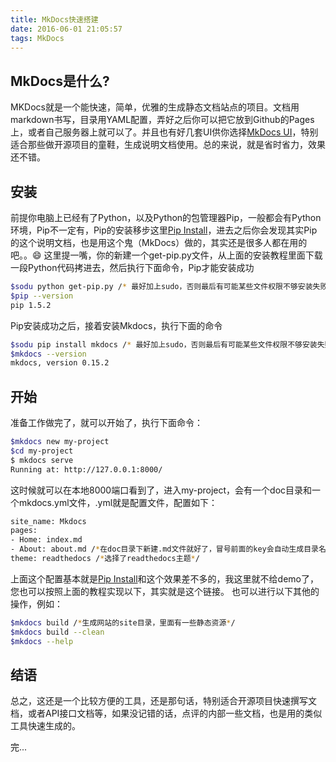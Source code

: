```yaml
---
title: MkDocs快速搭建
date: 2016-06-01 21:05:57
tags: MkDocs
---
```


## MkDocs是什么?

MKDocs就是一个能快速，简单，优雅的生成静态文档站点的项目。文档用markdown书写，目录用YAML配置，弄好之后你可以把它放到Github的Pages 上，或者自己服务器上就可以了。并且也有好几套UI供你选择[MkDocs UI](https://github.com/mkdocs/mkdocs/wiki/MkDocs-Themes)，特别适合那些做开源项目的童鞋，生成说明文档使用。总的来说，就是省时省力，效果还不错。

## 安装

前提你电脑上已经有了Python，以及Python的包管理器Pip，一般都会有Python环境，Pip不一定有，Pip的安装移步这里[Pip Install](https://pip.pypa.io/en/stable/installing/)，进去之后你会发现其实Pip的这个说明文档，也是用这个鬼（MkDocs）做的，其实还是很多人都在用的吧。。😄
这里提一嘴，你的新建一个get-pip.py文件，从上面的安装教程里面下载一段Python代码拷进去，然后执行下面命令，Pip才能安装成功

``` bash
$sodu python get-pip.py /* 最好加上sudo，否则最后有可能某些文件权限不够安装失败*/
$pip --version
pip 1.5.2
``` 

Pip安装成功之后，接着安装Mkdocs，执行下面的命令

``` bash
$sodu pip install mkdocs /* 最好加上sudo，否则最后有可能某些文件权限不够安装失败*/
$mkdocs --version
mkdocs, version 0.15.2
``` 
## 开始

准备工作做完了，就可以开始了，执行下面命令：

``` bash
$mkdocs new my-project
$cd my-project
$ mkdocs serve
Running at: http://127.0.0.1:8000/
``` 

这时候就可以在本地8000端口看到了，进入my-project，会有一个doc目录和一个mkdocs.yml文件，.yml就是配置文件，配置如下：

``` bash
site_name: Mkdocs
pages:
- Home: index.md
- About: about.md /*在doc目录下新建.md文件就好了，冒号前面的key会自动生成目录名称*/
theme: readthedocs /*选择了readthedocs主题*/
``` 

上面这个配置基本就是[Pip Install](https://pip.pypa.io/en/stable/installing/)和这个效果差不多的，我这里就不给demo了，您也可以按照上面的教程实现以下，其实就是这个链接。
也可以进行以下其他的操作，例如：

``` bash
$mkdocs build /*生成网站的site目录，里面有一些静态资源*/
$mkdocs build --clean
$mkdocs --help
``` 

## 结语

总之，这还是一个比较方便的工具，还是那句话，特别适合开源项目快速撰写文档，或者API接口文档等，如果没记错的话，点评的内部一些文档，也是用的类似工具快速生成的。


完...










